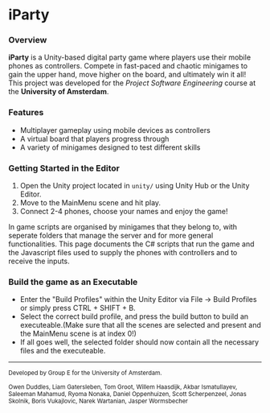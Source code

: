 # iParty

### Overview
**iParty** is a Unity-based digital party game where players use their mobile phones as controllers. Compete in fast-paced and chaotic minigames to gain the upper hand, move higher on the board, and ultimately win it all! This project was developed for the *Project Software Engineering* course at the **University of Amsterdam**.

### Features
- Multiplayer gameplay using mobile devices as controllers
- A virtual board that players progress through
- A variety of minigames designed to test different skills

### Getting Started in the Editor
1. Open the Unity project located in `unity/` using Unity Hub or the Unity Editor.
2. Move to the MainMenu scene and hit play.
3. Connect 2-4 phones, choose your names and enjoy the game!

In game scripts are organised by minigames that they belong to, with seperate folders that manage the server and for more general functionalities. This page documents the C# scripts that run the game and the Javascript files used to supply the phones with controllers and to receive the inputs.

### Build the game as an Executable
- Enter the "Build Profiles" within the Unity Editor via File -> Build Profiles or simply press CTRL + SHIFT + B.
- Select the correct build profile, and press the build button to build an executeable.(Make sure that all the scenes are selected and present and the MainMenu scene is at index 0!)
- If all goes well, the selected folder should now contain all the necessary files and the executeable.

---

<small>
Developed by Group E for the University of Amsterdam.

Owen Duddles, Liam Gatersleben, Tom Groot, Willem Haasdijk, Akbar Ismatullayev, Saleeman Mahamud, Ryoma Nonaka, Daniel Oppenhuizen, Scott Scherpenzeel, Jonas Skolnik, Boris Vukajlovic, Narek Wartanian, Jasper Wormsbecher
</small>
